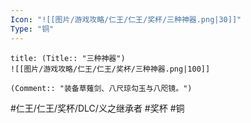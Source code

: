 ```yaml
---
Icon: "![[图片/游戏攻略/仁王/仁王/奖杯/三种神器.png|30]]"
Type: "铜"
---
```

```ad-common-bronze-trophy
title: (Title:: "三种神器")
![[图片/游戏攻略/仁王/仁王/奖杯/三种神器.png|100]]

(Comment:: "装备草薙剑、八尺琼勾玉与八咫镜。")
```

#仁王/仁王/奖杯/DLC/义之继承者 #奖杯 #铜
